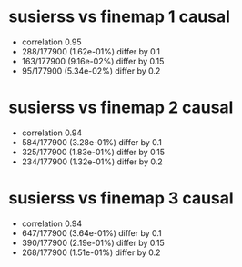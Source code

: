 # susierss vs finemap  1 causal

- correlation 0.95
- 288/177900 (1.62e-01%) differ by 0.1
- 163/177900 (9.16e-02%) differ by 0.15
- 95/177900 (5.34e-02%) differ by 0.2


# susierss vs finemap  2 causal

- correlation 0.94
- 584/177900 (3.28e-01%) differ by 0.1
- 325/177900 (1.83e-01%) differ by 0.15
- 234/177900 (1.32e-01%) differ by 0.2


# susierss vs finemap  3 causal

- correlation 0.94
- 647/177900 (3.64e-01%) differ by 0.1
- 390/177900 (2.19e-01%) differ by 0.15
- 268/177900 (1.51e-01%) differ by 0.2


